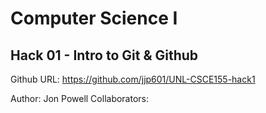 # Computer Science I
## Hack 01 - Intro to Git & Github

Github URL:  https://github.com/jjp601/UNL-CSCE155-hack1

Author: Jon Powell
Collaborators: 